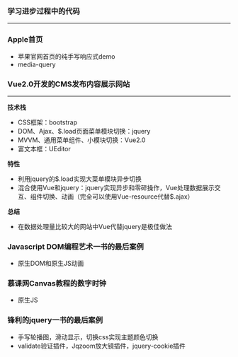 ### 学习进步过程中的代码
---

### Apple首页
- 苹果官网首页的纯手写响应式demo
- media-query

### Vue2.0开发的CMS发布内容展示网站
---
**技术栈**
- CSS框架：bootstrap
- DOM、Ajax、$.load页面菜单模块切换：jquery
- MVVM、通用菜单组件、小模块切换：Vue2.0
- 富文本框：UEditor

**特性**
- 利用jquery的$.load实现大菜单模块异步切换
- 混合使用Vue和jquery：jquery实现异步和零碎操作，Vue处理数据展示交互、组件切换、动画（完全可以使用Vue-resource代替$.ajax）

**总结**
- 在数据处理量比较大的网站中Vue代替jquery是极佳做法

### Javascript DOM编程艺术一书的最后案例
- 原生DOM和原生JS动画

### 慕课网Canvas教程的数字时钟
- 原生JS

### 锋利的jquery一书的最后案例
- 手写轮播图，滑动显示，切换css实现主题颜色切换
- validate验证插件，Jqzoom放大镜插件，jquery-cookie插件

